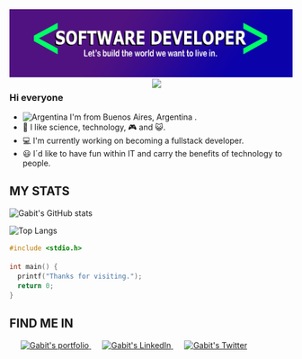 <img title="Header" alt="repository's header" src="./header.png">
<picture> <img align="right" src="https://github.com/7oSkaaa/7oSkaaa/blob/main/Images/Right_Side.gif?raw=true" width = 250px></picture>
<br/>  

### **Hi everyone**
- <img title="Argentina" src="https://upload.wikimedia.org/wikipedia/commons/thumb/archive/1/1a/20101128025228!Flag_of_Argentina.svg/120px-Flag_of_Argentina.svg.png" width="25px"> I'm from Buenos Aires, Argentina .
- :blue_heart: I like science, technology, :video_game: and :smiley_cat:.
- :computer: I'm currently working on becoming a fullstack developer.
- :smiley: I´d like to have fun within IT and carry the benefits of technology to people.

## **MY STATS**

![Gabit's GitHub stats](https://github-readme-stats.vercel.app/api?username=gabit690&show_icons=true&theme=tokyonight)

![Top Langs](https://github-readme-stats.vercel.app/api/top-langs/?username=gabit690&layout=compact&theme=tokyonight)

```C
#include <stdio.h>

int main() {
  printf("Thanks for visiting.");
  return 0;
}
```

## **FIND ME IN**

<a style="margin-left: 20px;" href="http://gabit-portfolio.epizy.com/">
  <img alt="Gabit's portfolio" width="40px" src="https://www.pngall.com/wp-content/uploads/4/World-Wide-Web-PNG-Pic-180x180.png" />
</a>
<a style="margin-left: 20px;" href="https://www.linkedin.com/in/jg-valeriano">
  <img alt="Gabit's LinkedIn" width="40px" src="https://raw.githubusercontent.com/peterthehan/peterthehan/master/assets/linkedin.svg" />
</a>
<a style="margin-left: 20px;" href="https://twitter.com/Gabit90">
  <img alt="Gabit's Twitter" width="40px" src="https://raw.githubusercontent.com/peterthehan/peterthehan/master/assets/twitter.svg" />
</a>
